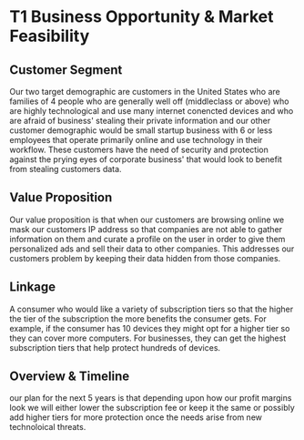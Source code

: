 # T1 Business Opportunity & Market Feasibility

## Customer Segment 

Our two target demographic are customers in the United States who are families of 4 people who are generally well off (middleclass or above) who are highly technological and use many internet conencted devices and who are afraid of business' stealing their private information and our other customer demographic would be small startup business with 6 or less employees that operate primarily online and use technology in their workflow. These customers have the need of security and protection against the prying eyes of corporate business' that would look to benefit from stealing customers data.

## Value Proposition

Our value proposition is that when our customers are browsing online we mask our customers IP address so that companies are not able to gather information on them and curate a profile on the user in order to give them personalized ads and sell their data to other companies. This addresses our customers problem by keeping their data hidden from those companies.

## Linkage

A consumer who would like a variety of subscription tiers so that the higher the tier of the subscription the more benefits the consumer gets. For example, if the consumer has 10 devices they might opt for a higher tier so they can cover more computers. For businesses, they can get the highest subscription tiers that help protect hundreds of devices.

## Overview & Timeline

our plan for the next 5 years is that depending upon how our profit margins look we will either lower the subscription fee or keep it the same or possibly add higher tiers for more protection once the needs arise from new technoloical threats.
